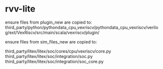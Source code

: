 # rvv-lite

ensure files from plugin_new are copied to:
third_party/python/pythondata_cpu_vexriscv/pythondata_cpu_vexriscv/verilog/ext/VexRiscv/src/main/scala/vexriscv/plugin/

ensure files from sim_files_new are copied to:

third_party/litex/litex/soc/cores/cpu/vexriscv/core.py
third_party/litex/litex/soc/integration/soc.py
third_party/litex/litex/soc/integration/soc_core.py
